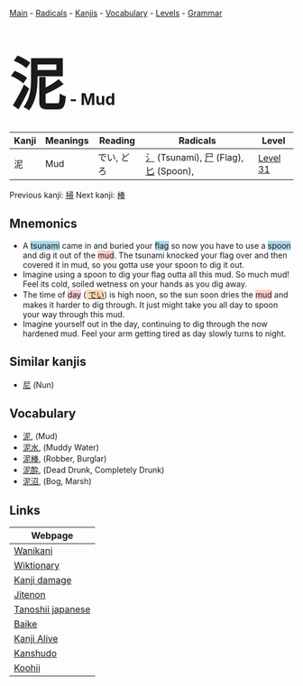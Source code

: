 <style> bigfont {font-size: 100px}</style>
[Main](../README.md) -
[Radicals](../radicals.md) -
[Kanjis](../kanjis.md) -
[Vocabulary](../vocabulary.md) -
[Levels](../levels.md) -
[Grammar](../grammar.md)
# <bigfont> 泥</bigfont> - Mud 

| Kanji | Meanings | Reading | Radicals | Level |
| --- | --- | --- | --- | --- |
| 泥 | Mud | でい, どろ | [氵](../radicals/氵.md) (Tsunami), [尸](../radicals/尸.md) (Flag), [匕](../radicals/匕.md) (Spoon),  | [Level 31](../levels/wk_level31.md) |

Previous kanji: [掃](掃.md) Next kanji: [棒](棒.md) 

## Mnemonics
 * A <span style="background-color:#ADD8E6"> tsunami</span> came in and buried your <span style="background-color:#ADD8E6"> flag</span> so now you have to use a <span style="background-color:#ADD8E6"> spoon</span> and dig it out of the <span style="background-color:#ffcccb"> mud</span>. The tsunami knocked your flag over and then covered it in mud, so you gotta use your spoon to dig it out.
* Imagine using a spoon to dig your flag outta all this mud. So much mud! Feel its cold, soiled wetness on your hands as you dig away.
* The time of <span style="background-color:#ffcccb"> day</span> (<span style="background-color:#fed8b1"> [でい](https://jisho.org/search/でい)</span>) is high noon, so the sun soon dries the <span style="background-color:#ffcccb"> mud</span> and makes it harder to dig through. It just might take you all day to spoon your way through this mud.
* Imagine yourself out in the day, continuing to dig through the now hardened mud. Feel your arm getting tired as day slowly turns to night.


## Similar kanjis
 * [尼](尼.md) (Nun)


## Vocabulary
 * [泥](../vocabulary/泥.md), (Mud)
* [泥水](../vocabulary/泥.md), (Muddy Water)
* [泥棒](../vocabulary/泥.md), (Robber, Burglar)
* [泥酔](../vocabulary/泥.md), (Dead Drunk, Completely Drunk)
* [泥沼](../vocabulary/泥.md), (Bog, Marsh)



## Links 

| Webpage |
| --- |
| [Wanikani          ](https://www.wanikani.com/kanji/泥) |
| [Wiktionary        ](https://en.wiktionary.org/wiki/泥) |
| [Kanji damage      ](http://www.kanjidamage.com/kanji/search?utf8=✓&q=泥) |
| [Jitenon           ](https://jitenon.com/kanji/泥) |
| [Tanoshii japanese ](https://www.tanoshiijapanese.com/dictionary/kanji.cfm?k=泥) |
| [Baike             ](https://baike.baidu.com/item/泥) |
| [Kanji Alive       ](https://app.kanjialive.com/泥) |
| [Kanshudo          ](https://www.kanshudo.com/searchmn?q=泥) |
| [Koohii            ](https://kanji.koohii.com/study/kanji/泥) |
